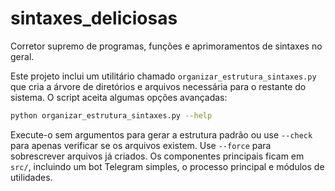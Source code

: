 # sintaxes_deliciosas

Corretor supremo de programas, funções e aprimoramentos de sintaxes no geral.

Este projeto inclui um utilitário chamado `organizar_estrutura_sintaxes.py` que
cria a árvore de diretórios e arquivos necessária para o restante do sistema.
O script aceita algumas opções avançadas:

```bash
python organizar_estrutura_sintaxes.py --help
```

Execute-o sem argumentos para gerar a estrutura padrão ou use `--check` para
apenas verificar se os arquivos existem. Use `--force` para sobrescrever
arquivos já criados. Os componentes principais ficam em `src/`, incluindo um
bot Telegram simples, o processo principal e módulos de utilidades.
